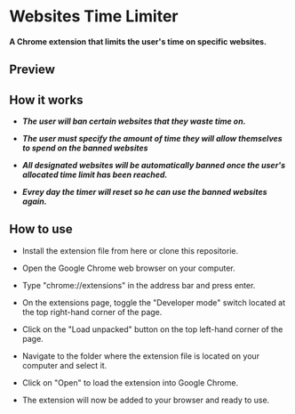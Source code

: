 
# Websites Time Limiter

#### A Chrome extension that limits the user's time on specific websites.

## Preview


## How it works
* ***The user will ban certain websites that they waste time on.***

* ***The user must specify the amount of time they will allow themselves to spend on the banned websites***
* ***All designated websites will be automatically banned once the user's allocated time limit has been reached.***
* ***Evrey day the timer will reset so he can use the banned websites again.***

## How to use

* Install the extension file from here or clone this repositorie.

* Open the Google Chrome web browser on your computer.

* Type "chrome://extensions" in the address bar and press enter.

* On the extensions page, toggle the "Developer mode" switch located at the top right-hand corner of the page.

* Click on the "Load unpacked" button on the top left-hand corner of the page.

* Navigate to the folder where the extension file is located on your computer and select it.

* Click on "Open" to load the extension into Google Chrome.

* The extension will now be added to your browser and ready to use.
